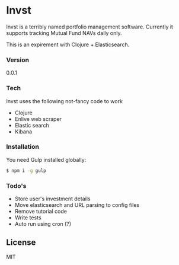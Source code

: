 # Invst

Invst is a terribly named portfolio management software. Currently it supports tracking Mutual Fund NAVs daily only.

This is an expirement with Clojure + Elasticsearch.

### Version
0.0.1

### Tech

Invst uses the following not-fancy code to work

* Clojure
* Enlive web scraper
* Elastic search
* Kibana

### Installation

You need Gulp installed globally:

```sh
$ npm i -g gulp
```
### Todo's

 - Store user's investment details
 - Move elasticsearch and URL parsing to config files
 - Remove tutorial code
 - Write tests
 - Auto run using cron (?)

License
----

MIT

